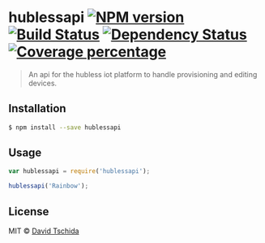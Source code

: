 # hublessapi [![NPM version][npm-image]][npm-url] [![Build Status][travis-image]][travis-url] [![Dependency Status][daviddm-image]][daviddm-url] [![Coverage percentage][coveralls-image]][coveralls-url]
> An api for the hubless iot platform to handle provisioning and editing devices.

## Installation

```sh
$ npm install --save hublessapi
```

## Usage

```js
var hublessapi = require('hublessapi');

hublessapi('Rainbow');
```
## License

MIT © [David Tschida](davidtschida.com)


[npm-image]: https://badge.fury.io/js/hublessapi.svg
[npm-url]: https://npmjs.org/package/hublessapi
[travis-image]: https://travis-ci.org/HublessGenericIoT/hublessapi.svg?branch=master
[travis-url]: https://travis-ci.org/HublessGenericIoT/hublessapi
[daviddm-image]: https://david-dm.org/HublessGenericIoT/hublessapi.svg?theme=shields.io
[daviddm-url]: https://david-dm.org/HublessGenericIoT/hublessapi
[coveralls-image]: https://coveralls.io/repos/HublessGenericIoT/hublessapi/badge.svg
[coveralls-url]: https://coveralls.io/r/HublessGenericIoT/hublessapi
